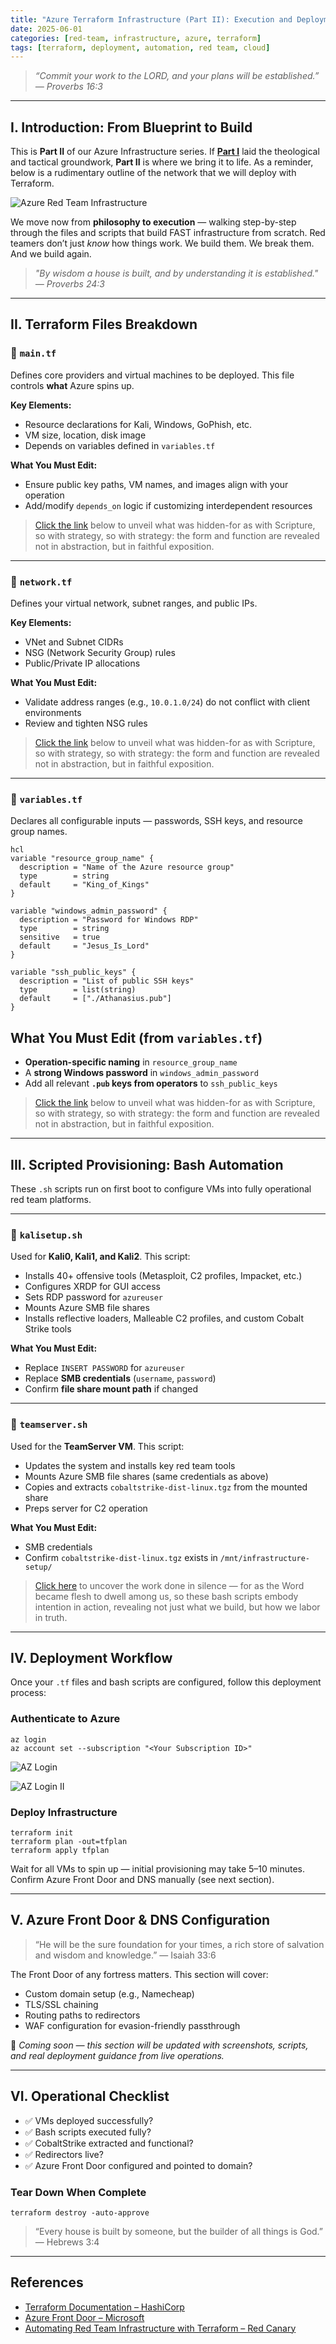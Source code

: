 ```yaml
---
title: "Azure Terraform Infrastructure (Part II): Execution and Deployment"
date: 2025-06-01
categories: [red-team, infrastructure, azure, terraform]
tags: [terraform, deployment, automation, red team, cloud]
---
```


> *“Commit your work to the LORD, and your plans will be established.” — Proverbs 16:3*

---

## I. Introduction: From Blueprint to Build

This is **Part II** of our Azure Infrastructure series. If **[Part I](https://nicenesecurity.com/posts/Red-Team-Infrastructure-Part-I/)** laid the theological and tactical groundwork, **Part II** is where we bring it to life. As a reminder, below is a rudimentary outline of the network that we will deploy with Terraform.

![Azure Red Team Infrastructure](assets/img/Azure-Infrastructure/Azure-Network-Diagram.png)

We move now from **philosophy to execution** — walking step-by-step through the files and scripts that build FAST infrastructure from scratch. Red teamers don’t just *know* how things work. We build them. We break them. And we build again.

> *"By wisdom a house is built, and by understanding it is established." — Proverbs 24:3*

---

## II. Terraform Files Breakdown

### 📄 `main.tf`

Defines core providers and virtual machines to be deployed. This file controls **what** Azure spins up.

**Key Elements:**
- Resource declarations for Kali, Windows, GoPhish, etc.
- VM size, location, disk image
- Depends on variables defined in `variables.tf`

**What You Must Edit:**
- Ensure public key paths, VM names, and images align with your operation
- Add/modify `depends_on` logic if customizing interdependent resources

> [Click the link](https://github.com/AthanasiusXOR/athanasiusxor.github.io/blob/main/scripts/terraform/azure/main.tf) below to unveil what was hidden-for as with Scripture, so with strategy, so with strategy: the form and function are revealed not in abstraction, but in faithful exposition.

---

### 📄 `network.tf`

Defines your virtual network, subnet ranges, and public IPs.

**Key Elements:**
- VNet and Subnet CIDRs
- NSG (Network Security Group) rules
- Public/Private IP allocations

**What You Must Edit:**
- Validate address ranges (e.g., `10.0.1.0/24`) do not conflict with client environments
- Review and tighten NSG rules

> [Click the link](https://github.com/AthanasiusXOR/NiceneSecurity/blob/main/Scripts/Terraform/Azure/Build%20One/network.tf) below to unveil what was hidden-for as with Scripture, so with strategy, so with strategy: the form and function are revealed not in abstraction, but in faithful exposition.

---

### 📄 `variables.tf`

Declares all configurable inputs — passwords, SSH keys, and resource group names.

```
hcl
variable "resource_group_name" {
  description = "Name of the Azure resource group"
  type        = string
  default     = "King_of_Kings"
}

variable "windows_admin_password" {
  description = "Password for Windows RDP"
  type        = string
  sensitive   = true
  default     = "Jesus_Is_Lord"
}

variable "ssh_public_keys" {
  description = "List of public SSH keys"
  type        = list(string)
  default     = ["./Athanasius.pub"]
}
```


## What You Must Edit (from `variables.tf`)

- **Operation-specific naming** in `resource_group_name`
- A **strong Windows password** in `windows_admin_password`
- Add all relevant **`.pub` keys from operators** to `ssh_public_keys`


> [Click the link](https://github.com/AthanasiusXOR/NiceneSecurity/blob/main/Scripts/Terraform/Azure/Build%20One/variables.tf) below to unveil what was hidden-for as with Scripture, so with strategy, so with strategy: the form and function are revealed not in abstraction, but in faithful exposition.

---

## III. Scripted Provisioning: Bash Automation

These `.sh` scripts run on first boot to configure VMs into fully operational red team platforms.

---

### 🔧 `kalisetup.sh`

Used for **Kali0, Kali1, and Kali2**. This script:

- Installs 40+ offensive tools (Metasploit, C2 profiles, Impacket, etc.)
- Configures XRDP for GUI access
- Sets RDP password for `azureuser`
- Mounts Azure SMB file shares
- Installs reflective loaders, Malleable C2 profiles, and custom Cobalt Strike tools

**What You Must Edit:**

- Replace `INSERT PASSWORD` for `azureuser`
- Replace **SMB credentials** (`username`, `password`)
- Confirm **file share mount path** if changed

---

### 🔧 `teamserver.sh`

Used for the **TeamServer VM**. This script:

- Updates the system and installs key red team tools
- Mounts Azure SMB file shares (same credentials as above)
- Copies and extracts `cobaltstrike-dist-linux.tgz` from the mounted share
- Preps server for C2 operation

**What You Must Edit:**

- SMB credentials
- Confirm `cobaltstrike-dist-linux.tgz` exists in `/mnt/infrastructure-setup/`

> [Click here](https://github.com/AthanasiusXOR/NiceneSecurity/tree/main/Scripts/Bash) to uncover the work done in silence — for as the Word became flesh to dwell among us, so these bash scripts embody intention in action, revealing not just what we build, but how we labor in truth.

---

## IV. Deployment Workflow

Once your `.tf` files and bash scripts are configured, follow this deployment process:

### Authenticate to Azure

```
az login  
az account set --subscription "<Your Subscription ID>"
```

![AZ Login](assets/img/Azure-Infrastructure/AZ-Login.jpg)

![AZ Login II](assets/img/Azure-Infrastructure/AZ-Login-II.jpg)

### Deploy Infrastructure

```
terraform init  
terraform plan -out=tfplan  
terraform apply tfplan
```

Wait for all VMs to spin up — initial provisioning may take 5–10 minutes.  
Confirm Azure Front Door and DNS manually (see next section).

---

## V. Azure Front Door & DNS Configuration

> “He will be the sure foundation for your times, a rich store of salvation and wisdom and knowledge.” — Isaiah 33:6

The Front Door of any fortress matters. This section will cover:

- Custom domain setup (e.g., Namecheap)
- TLS/SSL chaining
- Routing paths to redirectors
- WAF configuration for evasion-friendly passthrough

📌 *Coming soon — this section will be updated with screenshots, scripts, and real deployment guidance from live operations.*

---

## VI. Operational Checklist

- ✅ VMs deployed successfully?  
- ✅ Bash scripts executed fully?  
- ✅ CobaltStrike extracted and functional?  
- ✅ Redirectors live?  
- ✅ Azure Front Door configured and pointed to domain?

### Tear Down When Complete

```
terraform destroy -auto-approve
```

> “Every house is built by someone, but the builder of all things is God.” — Hebrews 3:4

---

## References

- [Terraform Documentation – HashiCorp](https://developer.hashicorp.com/terraform/docs)  
- [Azure Front Door – Microsoft](https://azure.microsoft.com/en-us/products/frontdoor)  
- [Automating Red Team Infrastructure with Terraform – Red Canary](https://redcanary.com/blog/automating-red-team-infrastructure-with-terraform/)  
